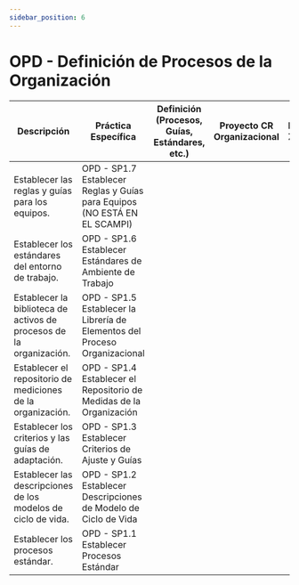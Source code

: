 ```yaml
---
sidebar_position: 6
---
```


# OPD - Definición de Procesos de la Organización

| Descripción                                                         | Práctica Específica                                                        | Definición (Procesos, Guías, Estándares, etc.) | Proyecto CR Organizacional | Proyecto Zeitgeist | Proyecto Departamental |
| ------------------------------------------------------------------- | -------------------------------------------------------------------------- | ---------------------------------------------- | -------------------------- | ------------------ | ---------------------- |
| Establecer las reglas y guías para los equipos.                     | OPD - SP1.7 Establecer Reglas y Guías para Equipos (NO ESTÁ EN EL SCAMPI)  |                                                |                            |                    |                        |
| Establecer los estándares del entorno de trabajo.                   | OPD - SP1.6 Establecer Estándares de Ambiente de Trabajo                   |                                                |                            |                    |                        |
| Establecer la biblioteca de activos de procesos de la organización. | OPD - SP1.5 Establecer la Librería de Elementos del Proceso Organizacional |                                                |                            |                    |                        |
| Establecer el repositorio de mediciones de la organización.         | OPD - SP1.4 Establecer el Repositorio de Medidas de la Organización        |                                                |                            |                    |                        |
| Establecer los criterios y las guías de adaptación.                 | OPD - SP1.3 Establecer Criterios de Ajuste y Guías                         |                                                |                            |                    |                        |
| Establecer las descripciones de los modelos de ciclo de vida.       | OPD - SP1.2 Establecer Descripciones de Modelo de Ciclo de Vida            |                                                |                            |                    |                        |
| Establecer los procesos estándar.                                   | OPD - SP1.1 Establecer Procesos Estándar                                   |                                                |                            |                    |                        |
